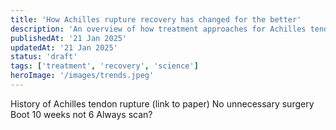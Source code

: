 ```yaml
---
title: 'How Achilles rupture recovery has changed for the better'
description: 'An overview of how treatment approaches for Achilles tendon ruptures have evolved over time, focusing on modern evidence-based recovery methods.'
publishedAt: '21 Jan 2025'
updatedAt: '21 Jan 2025'
status: 'draft'
tags: ['treatment', 'recovery', 'science']
heroImage: '/images/trends.jpeg'
---
```


History of Achilles tendon rupture (link to paper)
No unnecessary surgery
Boot 10 weeks not 6
Always scan?
